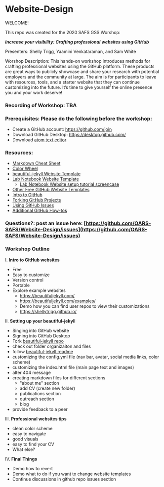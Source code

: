 # Website-Design

WELCOME!

This repo was created for the 2020 SAFS GSS Worshop:

**_Increase your visibility: Crafting professional websites using GitHub_**

Presenters: Shelly Trigg, Yaamini Venkataraman, and Sam White

Worshop Description: This hands-on workshop introduces methods for crafting professional websites using the GitHub platform. These products are great ways to publicly showcase and share your research with potential employers and the community at large. The aim is for participants to leave with resources, tools, and a starter website that they can continue customizing into the future. It’s time to give yourself the online presence you and your work deserve!


### Recording of Workshop: TBA []()

### Prerequisites: Please do the following before the workshop: 

- Create a GitHub account: https://github.com/join
- Download GitHub Desktop: https://desktop.github.com/
- Download [atom text editor](https://atom.io/)

### Resources:
- [Markdown Cheat Sheet](https://github.com/adam-p/markdown-here/wiki/Markdown-Cheatsheet)
- [Color Wheel](https://color.adobe.com/create/color-wheel )
- [beautiful-jekyll Website Template](https://github.com/daattali/beautiful-jekyll)
- [Lab Notebook Website Template](https://github.com/RobertsLab/resources/wiki/Lab-Notebooks)
    - [Lab Notebook Website setup tutorial screencase](http://owl.fish.washington.edu/scaphapoda/grace/Github-noteboook.mov)
- [Other Free GitHub Website Templates](https://jekyllthemes.io/free)
- [Intro to GitHub](https://guides.github.com/activities/hello-world/)
- [Forking GitHub Projects](https://guides.github.com/activities/forking/)
- [Using GitHub Issues](https://guides.github.com/features/issues/)
- [Additional GitHub How-tos](https://guides.github.com/)

### Questions?: post an issue here: [https://github.com/OARS-SAFS/Website-Design/issues](https://github.com/OARS-SAFS/Website-Design/issues)

### Workshop Outline

I. **Intro to GitHub websites**
  - Free
  - Easy to customize
  - Version control
 - Portable
  - Explore example websites 
    - https://beautifuljekyll.com/
    - https://beautifuljekyll.com/examples/
    - Demo how you can find user repos to view their customizations
    - https://shellytrigg.github.io/

II. **Setting up your beautiful-jekyll**
  - Singing into GitHub website
  - Signing into GitHub Desktop
  - Fork [beautiful-jekyll repo](https://github.com/daattali/beautiful-jekyll)
  - check out folder organizaiton and files
  - follow [beautiful-jekyll readme](https://github.com/daattali/beautiful-jekyll/blob/master/README.md)
  - customizing the config.yml file (nav bar, avatar, social media links, color scheme)
  - customizing the index.html file (main page text and images)
  - alter 404 message
  - creating markdown files for different sections
    - "about me" section
    - add CV (create new folder)
    - publications section
    - outreach section
    - blog
  - provide feedback to a peer

III. **Professional websites tips**
  - clean color scheme
  - easy to navigate
  - good visuals
  - easy to find your CV
  - What else?
    
IV. **Final Things**
  - Demo how to revert
  - Demo what to do if you want to change website templates
  - Continue discussions in github repo issues section

